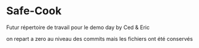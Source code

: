 # Safe-Cook
Futur répertoire de travail pour le demo day by Ced &amp; Eric

on repart a zero au niveau des commits mais les fichiers ont été conservés